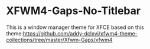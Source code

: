# XFWM4-Gaps-No-Titlebar
This is a window manager theme for XFCE based on this theme:https://github.com/addy-dclxvi/xfwm4-theme-collections/tree/master/Xfwm-Gaps/xfwm4
